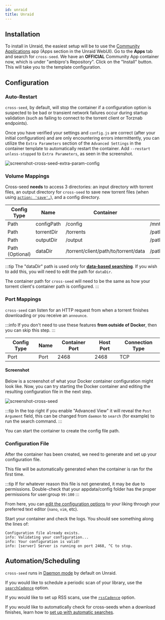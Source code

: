 ```yaml
---
id: unraid
title: Unraid
---
```


## Installation

To install in Unraid, the easiest setup will be to use the
[Community Applications](https://forums.unraid.net/topic/38582-plug-in-community-applications/)
app (Apps section in the Unraid WebUI). Go to the **Apps** tab and search for `cross-seed`.
We have an **OFFICIAL** Community App container now, which is under "ambipro's Repository". Click on the "Install"
button. This will take you to the template configuration.

## Configuration

### Auto-Restart

`cross-seed`, by default, will stop the container if a configuration option is suspected to be bad or transient network failures occur during startup validation
(such as failing to connect to the torrent client or Torznab endpoints).

Once you have verified your settings and `config.js` are correct (after your initial configuration) and are only encountering errors intermittently,
you can utilize the `Extra Parameters` section of the `Advanced Settings` in the container template to automatically restart the container.
Add `--restart unless-stopped` to `Extra Parameters`, as seen in the screenshot.

![screenshot-cross-seed-extra-param-config](https://github.com/cross-seed/cross-seed.org/assets/9668239/7e365d63-1f0d-467c-b6df-e3a53183abac)

### Volume Mappings

Cross-seed **needs** to access 3 directories: an input directory with torrent files,
an output directory for `cross-seed` to save new torrent files (when using [`action: 'save',`](../basics/options.md#action)), and a config
directory.

| Config Type     | Name       | Container                            | Host                                | Access Mode |
| --------------- | ---------- | ------------------------------------ | ----------------------------------- | ----------- |
| Path            | configPath | /config                              | /mnt/user/appdata/cross-seed        | Read/Write  |
| Path            | torrentDir | /torrents                            | /path/to/torrent/client/session/dir | Read Only   |
| Path            | outputDir  | /output                              | /path/to/torrent/client/watch/dir   | Read/Write  |
| Path (Optional) | dataDir    | /torrent/client/path/to/torrent/data | /path/to/torrent/client/data        | Read/Write  |

:::tip
The "dataDir" path is used only for [**data-based searching**](./data-based-matching.md). If you wish to add this, you will need to edit
the path for `dataDir`.

The container path for `cross-seed` will need to be the same as how your torrent client's container path is configured.
:::

### Port Mappings

`cross-seed` can listen for an HTTP request from when a torrent finishes downloading
or you receive an `announce`.

:::info
If you don't need to use these features **from outside of Docker**, then you can
skip this step.
:::

| Config Type | Name | Container Port | Host Port | Connection Type |
| ----------- | ---- | -------------- | --------- | --------------- |
| Port        | Port | 2468           | 2468      | TCP             |

#### Screenshot

Below is a screenshot of what your Docker container configuration might look
like. Now, you can try starting the Docker container and editing the resulting
configuration file in the next step.

![screenshot-cross-seed](https://github.com/cross-seed/cross-seed/assets/123845855/93a4749e-1506-40de-91f5-ac7d8ec93334)

:::tip
In the top right if you enable "Advanced View" it will reveal the `Post Argument` field, this can be changed from `daemon` to `search`
(for example) to run the search command.
:::

You can start the container to create the config file path.

### Configuration File

After the container has been created, we need to generate and set up your configuration file.

This file will be automatically generated when the container is ran for the first time.

:::tip
If for whatever reason this file is not generated, it may be due to permissions. Double-check that your appdata/config folder has the proper
permissions for user:group `99:100`
:::

From here, you can [edit the configuration options](../basics/options.md#options-used-in-cross-seed-daemon) to your liking through your
preferred text editor (`nano`, `vim`, etc).

Start your container and check the logs. You should see something along the lines of:

```
Configuration file already exists.
info: Validating your configuration...
info: Your configuration is valid!
info: [server] Server is running on port 2468, ^C to stop.
```

## Automation/Scheduling

`cross-seed` runs in [Daemon mode](../basics/daemon.md) by default on Unraid.

If you would like to schedule a periodic scan of your library, use the [`searchCadence`](../basics/options.md#searchcadence) option.

If you would like to set up RSS scans, use the [`rssCadence`](../basics/options.md#rsscadence) option.

If you would like to automatically check for cross-seeds when a download finishes, learn how to
[set up with automatic searches](../basics/daemon#set-up-automatic-searches-for-finished-downloads).
